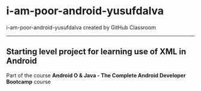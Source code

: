 # i-am-poor-android-yusufdalva
i-am-poor-android-yusufdalva created by GitHub Classroom

---
Starting level project for learning use of XML in Android
---
Part of the course **Android O & Java - The Complete Android Developer Bootcamp** course
